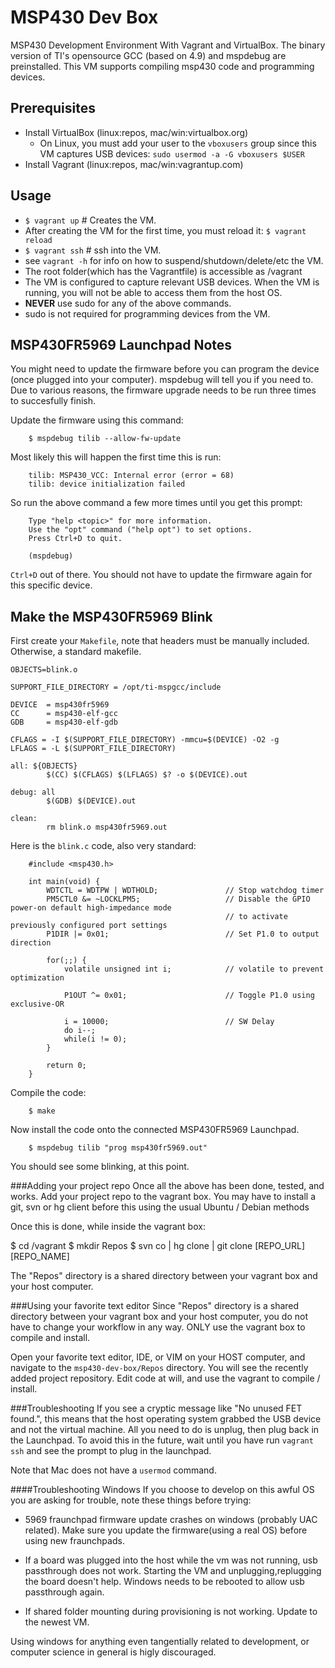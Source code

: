 MSP430 Dev Box
==============
MSP430 Development Environment With Vagrant and VirtualBox. The binary version of TI's opensource GCC (based on 4.9) and mspdebug are preinstalled. This VM supports compiling msp430 code and programming devices.

Prerequisites
-------------
- Install VirtualBox (linux:repos, mac/win:virtualbox.org)
    - On Linux, you must add your user to the `vboxusers` group since this VM captures USB devices: `sudo usermod -a -G vboxusers $USER`
- Install Vagrant    (linux:repos, mac/win:vagrantup.com)

Usage
-----
- `$ vagrant up`       # Creates the VM.
- After creating the VM for the first time, you must reload it: `$ vagrant reload`
- `$ vagrant ssh`      # ssh into the VM. 
- see `vagrant -h` for info on how to suspend/shutdown/delete/etc the VM.
- The root folder(which has the Vagrantfile) is accessible as /vagrant
- The VM is configured to capture relevant USB devices. When the VM is running, you will not be able to access them from the host OS.
- **NEVER** use sudo for any of the above commands.
- sudo is not required for programming devices from the VM.

MSP430FR5969 Launchpad Notes
----------------------------
You might need to update the firmware before you can program the device (once plugged into your computer). mspdebug will tell you if you need to. Due to various reasons, the firmware upgrade needs to be run three times to succesfully finish.

Update the firmware using this command:


		$ mspdebug tilib --allow-fw-update


Most likely this will happen the first time this is run:


		tilib: MSP430_VCC: Internal error (error = 68)
		tilib: device initialization failed


So run the above command a few more times until you get this prompt:


		Type "help <topic>" for more information.
		Use the "opt" command ("help opt") to set options.
		Press Ctrl+D to quit.

		(mspdebug)


`Ctrl+D` out of there. You should not have to update the firmware again for this specific device.

Make the MSP430FR5969 Blink
----------------------------
First create your `Makefile`, note that headers must be manually included. Otherwise, a standard makefile.


	OBJECTS=blink.o
	
	SUPPORT_FILE_DIRECTORY = /opt/ti-mspgcc/include
	
	DEVICE  = msp430fr5969
	CC      = msp430-elf-gcc
	GDB     = msp430-elf-gdb
	
	CFLAGS = -I $(SUPPORT_FILE_DIRECTORY) -mmcu=$(DEVICE) -O2 -g
	LFLAGS = -L $(SUPPORT_FILE_DIRECTORY)
	
	all: ${OBJECTS}
	        $(CC) $(CFLAGS) $(LFLAGS) $? -o $(DEVICE).out
	
	debug: all
	        $(GDB) $(DEVICE).out
	
	clean: 
	        rm blink.o msp430fr5969.out
        
	        
Here is the `blink.c` code, also very standard:
	
	
		#include <msp430.h>
	
		int main(void) {
		    WDTCTL = WDTPW | WDTHOLD;               // Stop watchdog timer
		    PM5CTL0 &= ~LOCKLPM5;                   // Disable the GPIO power-on default high-impedance mode
		                                            // to activate previously configured port settings
		    P1DIR |= 0x01;                          // Set P1.0 to output direction
		
		    for(;;) {
		        volatile unsigned int i;            // volatile to prevent optimization
		
		        P1OUT ^= 0x01;                      // Toggle P1.0 using exclusive-OR
		
		        i = 10000;                          // SW Delay
		        do i--;
		        while(i != 0);
		    }
		
		    return 0;
		}
	
Compile the code:


		$ make

	
Now install the code onto the connected MSP430FR5969 Launchpad.


		$ mspdebug tilib "prog msp430fr5969.out" 

	
You should see some blinking, at this point.

###Adding your project repo
Once all the above has been done, tested, and works. Add your project repo to the vagrant box. You may have to install a git, svn or hg client before this using the usual Ubuntu / Debian methods 

Once this is done, while inside the vagrant box:

$ cd /vagrant
$ mkdir Repos
$ svn co | hg clone | git clone [REPO_URL] [REPO_NAME]

The "Repos" directory is a shared directory between your vagrant box and your host computer.

###Using your favorite text editor
Since "Repos" directory is a shared directory between your vagrant box and your host computer, you do not have to change your workflow in any way. ONLY use the vagrant box to compile and install.

Open your favorite text editor, IDE, or VIM on your HOST computer, and navigate to the `msp430-dev-box/Repos` directory. You will see the recently added project repository. Edit code at will, and use the vagrant to compile / install.

###Troubleshooting
If you see a cryptic message like "No unused FET found.", this means that the host operating system grabbed the USB device and not the virtual machine. All you need to do is unplug, then plug back in the Launchpad. To avoid this in the future, wait until you have run `vagrant ssh` and see the prompt to plug in the launchpad.

Note that Mac does not have a `usermod` command.

####Troubleshooting Windows
If you choose to develop on this awful OS you are asking for trouble, note these things before trying:


 - 5969 fraunchpad firmware update crashes on windows (probably UAC related). Make sure you update the firmware(using a real OS) before using new fraunchpads.

 - If a board was plugged into the host while the vm was not running, usb passthrough does not work. Starting the VM and unplugging,replugging the board doesn't help. Windows needs to be rebooted to allow usb passthrough again.

- If shared folder mounting during provisioning is not working. Update to the newest VM.

Using windows for anything even tangentially related to development, or computer science in general is higly discouraged.

